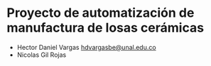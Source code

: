 # Proyecto de automatización de manufactura de losas cerámicas

- Hector Daniel Vargas hdvargasbe@unal.edu.co
- Nicolas Gil Rojas
